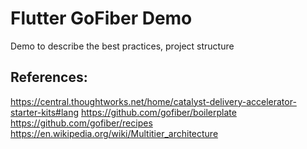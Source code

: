 # Flutter GoFiber Demo

Demo to describe the best practices, project structure

## References:

https://central.thoughtworks.net/home/catalyst-delivery-accelerator-starter-kits#lang
https://github.com/gofiber/boilerplate
https://github.com/gofiber/recipes
https://en.wikipedia.org/wiki/Multitier_architecture
